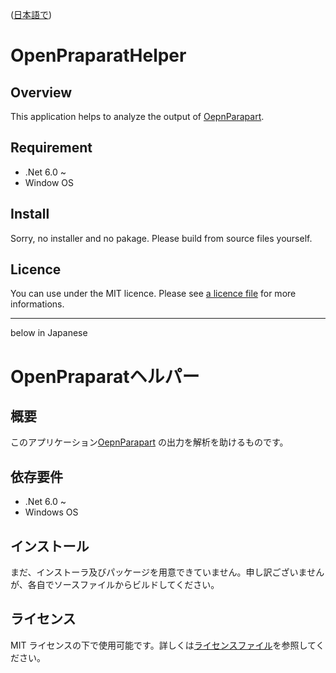 ([日本語で](#OepnPraparatヘルパー))

OpenPraparatHelper
======

## Overview
This application helps to analyze the output of [OepnParapart](https://github.com/A5size/OpenPraparat).

## Requirement
* .Net 6.0 ~
* Window OS

## Install
Sorry, no installer and no pakage. Please build from source files yourself.

## Licence
You can use under the MIT licence. Please see [a licence file](LICENSE) for more informations.

------


below in Japanese

OpenPraparatヘルパー
======

## 概要
このアプリケーション[OepnParapart](https://github.com/A5size/OpenPraparat) の出力を解析を助けるものです。

## 依存要件
* .Net 6.0 ~
* Windows OS

## インストール
まだ、インストーラ及びパッケージを用意できていません。申し訳ございませんが、各自でソースファイルからビルドしてください。

## ライセンス
MIT ライセンスの下で使用可能です。詳しくは[ライセンスファイル](LICENSE)を参照してください。
